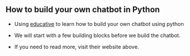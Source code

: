 ## How to build your own chatbot in Python

- Using  [educative](https://www.educative.io/explore/early-access) to learn how to build your own chatbot using python

- We will start with a few building blocks before we build the chatbot.

- If you need to read more, visit their website above.
